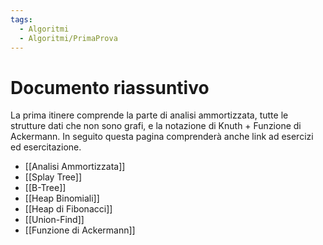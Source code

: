 ```yaml
---
tags:
  - Algoritmi
  - Algoritmi/PrimaProva
---
```

# Documento riassuntivo
La prima itinere comprende la parte di analisi ammortizzata, tutte le strutture dati che non sono grafi, e la notazione di Knuth + Funzione di Ackermann.
In seguito questa pagina comprenderà anche link ad esercizi ed esercitazione.
- [[Analisi Ammortizzata]]
- [[Splay Tree]]
- [[B-Tree]]
- [[Heap Binomiali]]
- [[Heap di Fibonacci]]
- [[Union-Find]]
- [[Funzione di Ackermann]]